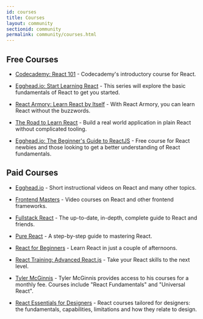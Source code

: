 ```yaml
---
id: courses
title: Courses
layout: community
sectionid: community
permalink: community/courses.html
---
```


## Free Courses

- [Codecademy: React 101](https://www.codecademy.com/learn/react-101) - Codecademy's introductory course for React.

- [Egghead.io: Start Learning React](https://egghead.io/courses/start-learning-react) - This series will explore the basic fundamentals of React to get you started.

- [React Armory: Learn React by Itself](https://reactarmory.com/guides/learn-react-by-itself) - With React Armory, you can learn React without the buzzwords.

- [The Road to Learn React](https://www.robinwieruch.de/the-road-to-learn-react/) - Build a real world application in plain React without complicated tooling.

- [Egghead.io: The Beginner's Guide to ReactJS](https://egghead.io/courses/the-beginner-s-guide-to-reactjs) - Free course for React newbies and those looking to get a better understanding of React fundamentals.

## Paid Courses

- [Egghead.io](https://egghead.io/browse/frameworks/react) - Short instructional videos on React and many other topics.

- [Frontend Masters](https://frontendmasters.com/courses/) - Video courses on React and other frontend frameworks.

- [Fullstack React](https://www.fullstackreact.com/) - The up-to-date, in-depth, complete guide to React and friends.

- [Pure React](https://daveceddia.com/pure-react/) - A step-by-step guide to mastering React.

- [React for Beginners](https://reactforbeginners.com/) - Learn React in just a couple of afternoons.

- [React Training: Advanced React.js](https://courses.reacttraining.com/p/advanced-react) - Take your React skills to the next level.

- [Tyler McGinnis](https://tylermcginnis.com/courses) - Tyler McGinnis provides access to his courses for a monthly fee. Courses include "React Fundamentals" and "Universal React".

- [React Essentials for Designers](https://learnreact.design) - React courses tailored for designers: the fundamentals, capabilities, limitations and how they relate to design.
